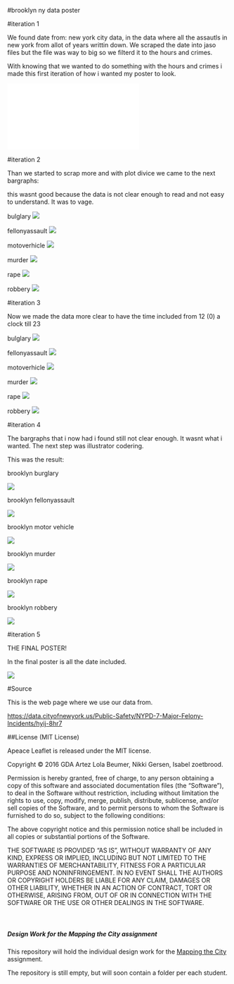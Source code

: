 #brooklyn ny data poster


#iteration 1

We found date from: new york city data, in the data where all the assautls in new york from allot of years writtin down. 
We scraped the date into jaso files but the file was way to big so we filterd it to the hours and crimes. 

With knowing that we wanted to do something with the hours and crimes i made this first iteration of how i wanted my poster to look. 

![](poster1.pdf)

#iteration 2

Than we started to scrap more and with plot divice we came to the next bargraphs:

this wasnt good because the data is not clear enough to read and not easy to understand. It was to vage. 

bulglary
![](brooklyn_bulglary.png)

fellonyassault
![](brooklyn_fellonyassault.png)

motoverhicle
![](brooklyn_moterverhicle.png)

murder
![](brooklyn_murder.png)

rape
![](brooklyn_rape_grafiek.png)

robbery
![](brooklyn_robbery.png)


#iteration 3

Now we made the data more clear to have the time included from 12 (0) a clock till 23

bulglary
![](brooklyn_bulglary_2.png)

fellonyassault
![](brooklyn_fellonyassault_2.png)

motoverhicle
![](brooklyn_moterverhicle_2.png)

murder
![](brooklyn_murder_2.png)

rape
![](brooklyn_rape_2.png)

robbery
![](brooklyn_robbery_2.png)


#iteration 4

The bargraphs that i now had i found still not clear enough. It wasnt what i wanted. The next step was illustrator codering. 

This was the result:

brooklyn burglary

![](ai_bestanden/brooklyn_bulglary.png)

brooklyn fellonyassault

![](ai_bestanden/brooklyn_fellonyassault.png)

brooklyn motor vehicle

![](ai_bestanden/brooklyn_motorvehicle.png)

brooklyn murder

![](ai_bestanden/brooklyn_murder.png)

brooklyn rape

![](ai_bestanden/brooklyn_rape.png)

brooklyn robbery

![](ai_bestanden/brooklyn_robbery.png)

#iteration 5
THE FINAL POSTER!
In the final poster is all the date included.


![](poster.png)



#Source


This is the web page where we use our data from. 

https://data.cityofnewyork.us/Public-Safety/NYPD-7-Major-Felony-Incidents/hyij-8hr7




##License (MIT License)

Apeace Leaflet is released under the MIT license.

Copyright © 2016 GDA Artez Lola Beumer, Nikki Gersen, Isabel zoetbrood.

Permission is hereby granted, free of charge, to any person obtaining a copy of this software and associated documentation files (the “Software”), to deal in the Software without restriction, including without limitation the rights to use, copy, modify, merge, publish, distribute, sublicense, and/or sell copies of the Software, and to permit persons to whom the Software is furnished to do so, subject to the following conditions:

The above copyright notice and this permission notice shall be included in all copies or substantial portions of the Software.

THE SOFTWARE IS PROVIDED “AS IS”, WITHOUT WARRANTY OF ANY KIND, EXPRESS OR IMPLIED, INCLUDING BUT NOT LIMITED TO THE WARRANTIES OF MERCHANTABILITY, FITNESS FOR A PARTICULAR PURPOSE AND NONINFRINGEMENT. IN NO EVENT SHALL THE AUTHORS OR COPYRIGHT HOLDERS BE LIABLE FOR ANY CLAIM, DAMAGES OR OTHER LIABILITY, WHETHER IN AN ACTION OF CONTRACT, TORT OR OTHERWISE, ARISING FROM, OUT OF OR IN CONNECTION WITH THE SOFTWARE OR THE USE OR OTHER DEALINGS IN THE SOFTWARE.
<br><br><br>




##### Design Work for the Mapping the City assignment

This repository will hold the individual design work for the [Mapping the City](https://github.com/ArtezGDA/Course-Material/blob/master/MappingTheCity.md) assignment.

The repository is still empty, but will soon contain a folder per each student.
